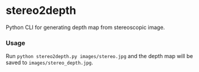 # stereo2depth
Python CLI for generating depth map from stereoscopic image.

### Usage
Run `python stereo2depth.py images/stereo.jpg` and the depth map will be saved to `images/stereo_depth.jpg`.
